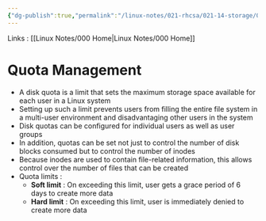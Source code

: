 ```yaml
---
{"dg-publish":true,"permalink":"/linux-notes/021-rhcsa/021-14-storage/021-14-6-quota-management/"}
---
```


Links : [[Linux Notes/000 Home\|Linux Notes/000 Home]]

# Quota Management

- A disk quota is a limit that sets the maximum storage space available for each user in a Linux system
- Setting up such a limit prevents users from filling the entire file system in a multi-user environment and disadvantaging other users in the system
- Disk quotas can be configured for individual users as well as user groups
- In addition, quotas can be set not just to control the number of disk blocks consumed but to control the number of inodes
- Because inodes are used to contain file-related information, this allows control over the number of files that can be created
- Quota limits :
	- **Soft limit** : On exceeding this limit, user gets a grace period of 6 days to create more data
	- **Hard limit** : On exceeding this limit, user is immediately denied to create more data